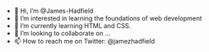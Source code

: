 - 👋 Hi, I’m @James-Hadfield
- 👀 I’m interested in learning the foundations of web development
- 🌱 I’m currently learning HTML and CSS.
- 💞️ I’m looking to collaborate on ... 
- 📫 How to reach me on Twitter: @jamezhadfield

<!---
James-Hadfield/James-Hadfield is a ✨ special ✨ repository because its `README.md` (this file) appears on your GitHub profile.
You can click the Preview link to take a look at your changes.
--->
